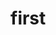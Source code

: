 <!-- .slide: data-background-image="images/suse-logo.svg" data-background-size="90% auto" -->


# first
